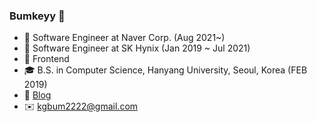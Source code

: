 ### Bumkeyy 👋

<!--
**Bumkeyy/Bumkeyy** is a ✨ _special_ ✨ repository because its `README.md` (this file) appears on your GitHub profile.

Here are some ideas to get you started:

- 🔭 I’m currently working on ...
- 🌱 I’m currently learning ...
- 👯 I’m looking to collaborate on ...
- 🤔 I’m looking for help with ...
- 💬 Ask me about ...
- 📫 How to reach me: ...
- 😄 Pronouns: ...
- ⚡ Fun fact: ...
-->

- 🔭 Software Engineer at Naver Corp. (Aug 2021~)
- 🔭 Software Engineer at SK Hynix (Jan 2019 ~ Jul 2021)
- 🚀 Frontend
- 🎓 B.S. in Computer Science, Hanyang University, Seoul, Korea (FEB 2019)
- 📝 [Blog](https://bumkeyy.gitbook.io/bumkeyy-code/)
- ✉️ kgbum2222@gmail.com

